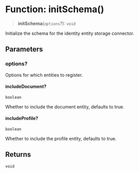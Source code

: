 # Function: initSchema()

> **initSchema**(`options`?): `void`

Initialize the schema for the identity entity storage connector.

## Parameters

### options?

Options for which entities to register.

#### includeDocument?

`boolean`

Whether to include the document entity, defaults to true.

#### includeProfile?

`boolean`

Whether to include the profile entity, defaults to true.

## Returns

`void`
